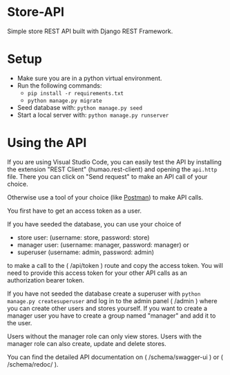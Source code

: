 # Store-API
Simple store REST API built with Django REST Framework.

# Setup
- Make sure you are in a python virtual environment.
- Run the following commands:
  - `pip install -r requirements.txt`
  - `python manage.py migrate`
- Seed database with:
`python manage.py seed`
- Start a local server with:
`python manage.py runserver`

# Using the API
If you are using Visual Studio Code, you can easily test the API by installing the extension "REST Client"
(humao.rest-client) and opening the `api.http` file. There you can click on "Send request" to make an API call of
your choice.

Otherwise use a tool of your choice (like [Postman](https://www.postman.com/downloads/)) to make API calls.

You first have to get an access token as a user.

If you have seeded the database, you can use your choice of
- store user: (username: store, password: store)
- manager user: (username: manager, password: manager) or
- superuser (username: admin, password: admin)

to make a call to the ( /api/token ) route and copy the access token. You will need to provide this access token for your
other API calls as an authorization bearer token.

If you have not seeded the database create a superuser with `python manage.py createsuperuser` and log in to the admin
panel ( /admin ) where you can create other users and stores yourself. If you want to create a manager user you have to create a
group named "manager" and add it to the user.

Users without the manager role can only view stores.
Users with the manager role can also create, update and delete stores.

You can find the detailed API documentation on ( /schema/swagger-ui ) or ( /schema/redoc/ ).
